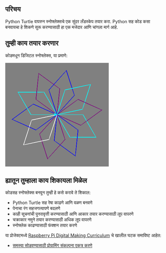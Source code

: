 ## परिचय

Python Turtle वापरुन स्नोफ्लेक्सचे एक सुंदर लँडस्केप तयार करा. Python सह कोड कसा बनवायचा हे शिकणे सुरू करण्यासाठी हा एक मजेदार आणि चांगला मार्ग आहे.

## तुम्ही काय तयार करणार

कोडमधून डिजिटल स्नोफ्लेक्स, या प्रमाणे:

![स्नोफ्लेक](images/makeasnowflake.png)

## ह्यातून तुम्हाला काय शिकायला मिळेल

कोडसह स्नोफ्लेक्स बनवून तुम्ही हे कसे करावे ते शिकाल:

- Python Turtle सह रेषा काढणे आणि वळण बनवणे
- पेनाचा रंग सहजगत्यापणे बदलणे
- काही सूचनांची पुनरावृत्ती करण्यासाठी आणि आकार तयार करण्यासाठी लूप वापरणे
- चक्राकार नमुने तयार करण्यासाठी अधिक लूप वापरणे
- स्नोफ्लेक काढण्यासाठी फंक्शन तयार करणे

या प्रोजेक्टमध्ये [​​Raspberry Pi Digital Making Curriculum](https://www.raspberrypi.org/curriculum/) चे खालील घटक समाविष्ट आहेत:

- [समस्या सोडवण्यासाठी प्रोग्रामिंग संकल्पना एकत्र करणे](https://www.raspberrypi.org/curriculum/programming/builder)